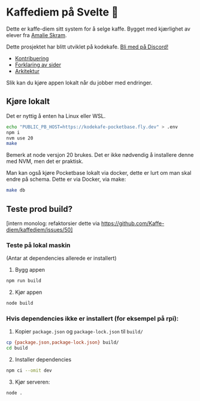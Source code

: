 # Kaffediem på Svelte 🧨

Dette er kaffe-diem sitt system for å selge kaffe. Bygget med kjærlighet av elever fra [Amalie Skram](https://www.amalieskram.vgs.no).

Dette prosjektet har blitt utviklet på kodekafe. [Bli med på Discord!](https://discord.gg/HC6UMSfrJN)

- [Kontribuering](./docs/contribution.md)
- [Forklaring av sider](./docs/routes.md)
- [Arkitektur](./docs/architecture.md)

Slik kan du kjøre appen lokalt når du jobber med endringer.

## Kjøre lokalt

Det er nyttig å enten ha Linux eller WSL.

```bash
echo "PUBLIC_PB_HOST=https://kodekafe-pocketbase.fly.dev" > .env
npm i
nvm use 20
make
```

Bemerk at node versjon 20 brukes. Det er ikke nødvendig å installere denne med NVM, men det er praktisk.

Man kan også kjøre Pocketbase lokalt via docker, dette er lurt om man skal endre på schema. Dette er via Docker, via make:

```bash
make db
```

## Teste prod build?

[intern monolog: refaktorsier dette via https://github.com/Kaffe-diem/kaffediem/issues/50]

### Teste på lokal maskin

(Antar at dependencies allerede er installert)

1. Bygg appen

```bash
npm run build
```

2. Kjør appen

```bash
node build
```

### Hvis dependencies ikke er installert (for eksempel på rpi):

1. Kopier `package.json` og `package-lock.json` til `build/`

```bash
cp {package.json,package-lock.json} build/
cd build
```

2. Installer dependencies

```bash
npm ci --omit dev
```

3. Kjør serveren:

```bash
node .
```
